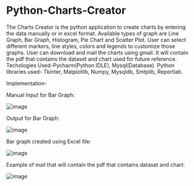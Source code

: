 # Python-Charts-Creator
The Charts Creator is the python application to create charts by entering the data manually or in excel format. Available types of graph are Line Graph, Bar Graph, Histogram, Pie Chart and Scatter Plot. User can select different markers, line styles, colors and legends to customize those graphs. User can download and mail the charts using gmail. It will contain the pdf that contains the dataset and chart used for future reference.
Techologies Used-Pycharm(Python IDLE), Mysql(Database).
Python libraries used- Tkinter, Matplotlib, Numpy, Mysqldb, Smtplib, Reportlab.

Implementation-


Manual Input for Bar Graph:

![image](https://user-images.githubusercontent.com/88025966/127805277-6d6af8e8-ef92-4ed0-af8b-0a3c1ebf4dae.png)

Output for Bar Graph:

![image](https://user-images.githubusercontent.com/88025966/127805369-a61a2c38-c3f2-43f1-87f8-262af2848216.png)

Bar graph created using Excel file:

![image](https://user-images.githubusercontent.com/88025966/127805408-d1749d97-d18f-416f-b5f8-a20fd7a8e10e.png)

Example of mail that will contain the pdf that contains dataset and chart:

![image](https://user-images.githubusercontent.com/88025966/127806717-7c0a5150-f58d-4528-ad02-1760b50318e7.png)

